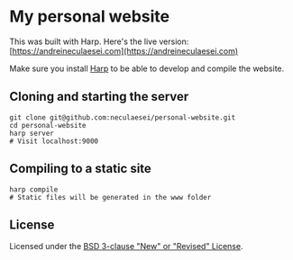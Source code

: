 
# My personal website

This was built with Harp.
Here's the live version: [https://andreineculaesei.com](https://andreineculaesei.com)

Make sure you install [Harp](http://harpjs.com/) to be able to develop and compile the website.

## Cloning and starting the server

```shell
git clone git@github.com:neculaesei/personal-website.git
cd personal-website
harp server
# Visit localhost:9000
```

## Compiling to a static site

```shell
harp compile
# Static files will be generated in the www folder
```

## License

Licensed under the [BSD 3-clause "New" or "Revised" License](https://github.com/neculaesei/personal-website/blob/master/LICENSE).

